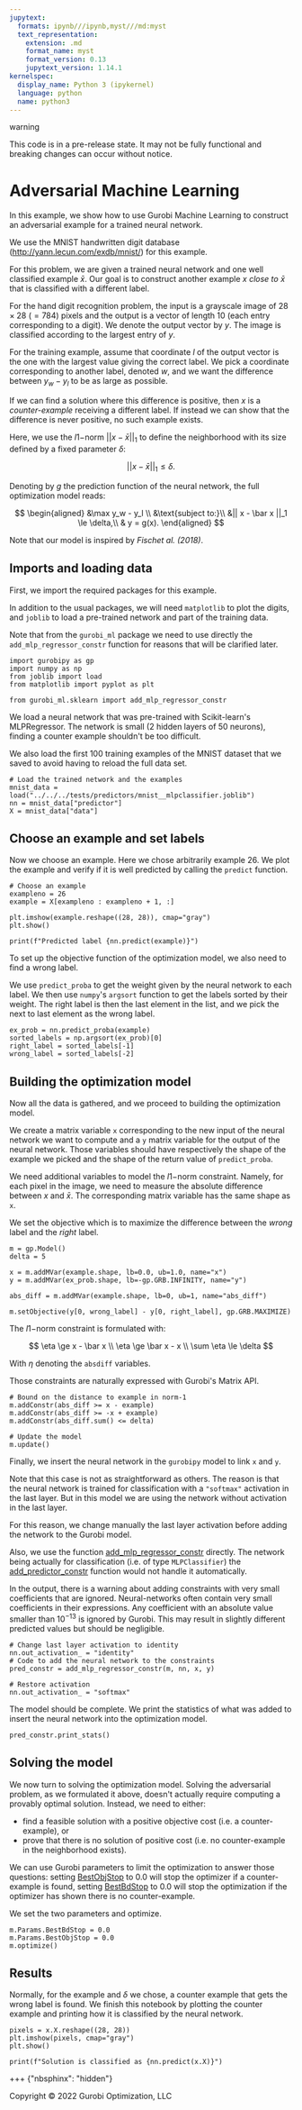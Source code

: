 ```yaml
---
jupytext:
  formats: ipynb///ipynb,myst///md:myst
  text_representation:
    extension: .md
    format_name: myst
    format_version: 0.13
    jupytext_version: 1.14.1
kernelspec:
  display_name: Python 3 (ipykernel)
  language: python
  name: python3
---
```


<div class="alert alert-warning">
warning

This code is in a pre-release state. It may not be fully functional and breaking changes
can occur without notice.

</div>

# Adversarial Machine Learning

In this example, we show how to use Gurobi Machine Learning to construct an
adversarial example for a trained neural network.

We use the MNIST handwritten digit database (http://yann.lecun.com/exdb/mnist/)
for this example.

For this problem, we are given a trained neural network and one well classified
example $\bar x$. Our goal is to construct another example $x$ _close to_ $\bar
x$ that is classified with a different label.

For the hand digit recognition problem, the input is a grayscale image of $28
\times 28$ ($=784$) pixels and the output is a vector of length 10 (each entry
corresponding to a digit). We denote the output vector by $y$. The image is
classified according to the largest entry of $y$.

For the training example, assume that coordinate $l$ of the output vector is
the one with the largest value giving the correct label. We pick a coordinate
corresponding to another label, denoted $w$, and we want the difference between
$y_w - y_l$ to be as large as possible.

If we can find a solution where this difference is positive, then $x$ is a
_counter-example_ receiving a different label. If instead we can show that
the difference is never positive, no such example exists.

Here, we use the $l1-$norm $|| x - \bar x||_1$ to define the neighborhood with its size
defined by a fixed parameter $\delta$:

$$ || x - \bar x ||_1 \le \delta. $$

Denoting by $g$ the prediction function of the neural network, the full
optimization model reads:

$$ \begin{aligned} &\max y_w - y_l \\
&\text{subject to:}\\
&|| x - \bar x ||_1 \le \delta,\\
& y = g(x). \end{aligned} $$


Note that our model is inspired by <cite data-cite="fischetti_jo_2018">Fischet al.
(2018)</cite>.

## Imports and loading data

First, we import the required packages for this example.

In addition to the usual packages, we will need `matplotlib` to plot the digits,
and `joblib` to load a pre-trained network and part of the training data.

Note that from the `gurobi_ml` package we need to use directly the
`add_mlp_regressor_constr` function for reasons that will be clarified later.

```{code-cell} ipython3
import gurobipy as gp
import numpy as np
from joblib import load
from matplotlib import pyplot as plt

from gurobi_ml.sklearn import add_mlp_regressor_constr
```

We load a neural network that was pre-trained with Scikit-learn's MLPRegressor.
The network is small (2 hidden layers of 50 neurons), finding a counter
example shouldn't be too difficult.

We also load the first 100 training examples of the MNIST dataset that we saved
to avoid having to reload the full data set.

```{code-cell} ipython3
# Load the trained network and the examples
mnist_data = load("../../../tests/predictors/mnist__mlpclassifier.joblib")
nn = mnist_data["predictor"]
X = mnist_data["data"]
```

## Choose an example and set labels

Now we choose an example. Here we chose arbitrarily example 26. We plot the
example and verify if it is well predicted by calling the `predict` function.

```{code-cell} ipython3
# Choose an example
exampleno = 26
example = X[exampleno : exampleno + 1, :]

plt.imshow(example.reshape((28, 28)), cmap="gray")
plt.show()

print(f"Predicted label {nn.predict(example)}")
```

To set up the objective function of the optimization model, we also need to find a
wrong label.

We use `predict_proba` to get the weight given by the neural
network to each label.
We then use `numpy`'s `argsort` function to get the labels sorted by
their weight. The right label is then the last element in the list, and we pick
the next to last element as the wrong label.

```{code-cell} ipython3
ex_prob = nn.predict_proba(example)
sorted_labels = np.argsort(ex_prob)[0]
right_label = sorted_labels[-1]
wrong_label = sorted_labels[-2]
```

## Building the optimization model

Now all the data is gathered, and we proceed to building the optimization
model.

We create a matrix variable `x` corresponding to the new input of the
neural network we want to compute and a `y` matrix variable for the output of the
neural network. Those variables should have respectively the shape of the
example we picked and the shape of the return value of `predict_proba`.

We need additional variables to model the $l1-$norm constraint. Namely, for
each pixel in the image, we need to measure the absolute difference between $x$
and $\bar x$. The corresponding matrix variable has the same shape as `x`.

We set the objective which is to maximize the difference between the
_wrong_ label and the _right_ label.

```{code-cell} ipython3
m = gp.Model()
delta = 5

x = m.addMVar(example.shape, lb=0.0, ub=1.0, name="x")
y = m.addMVar(ex_prob.shape, lb=-gp.GRB.INFINITY, name="y")

abs_diff = m.addMVar(example.shape, lb=0, ub=1, name="abs_diff")

m.setObjective(y[0, wrong_label] - y[0, right_label], gp.GRB.MAXIMIZE)
```

The $l1-$norm constraint is formulated with:

$$ \eta \ge x - \bar x \\
\eta \ge \bar x - x \\
\sum \eta \le \delta $$

With $\eta$ denoting the `absdiff` variables.

Those constraints are naturally expressed with Gurobi's Matrix API.

```{code-cell} ipython3
# Bound on the distance to example in norm-1
m.addConstr(abs_diff >= x - example)
m.addConstr(abs_diff >= -x + example)
m.addConstr(abs_diff.sum() <= delta)

# Update the model
m.update()
```

Finally, we insert the neural network in the `gurobipy` model to link `x` and
`y`.

Note that this case is not as straightforward as others. The reason is that the
neural network is trained for classification with a `"softmax"` activation in
the last layer. But in this model we are using the network without activation in
the last layer.

For this reason, we change manually the last layer activation before adding the
network to the Gurobi model.

Also, we use the function
[add_mlp_regressor_constr](../api/MlpRegressorConstr.rst#gurobi_ml.sklearn.add_mlp_regressor_constr)
directly. The network being actually for classification (i.e. of type
`MLPClassifier`) the
[add_predictor_constr](../api/AbstractPredictorConstr.rst#gurobi_ml.add_predictor_constr)
function would not handle it automatically.

In the output, there is a warning about adding constraints with
very small coefficients that are ignored. Neural-networks often contain very
small coefficients in their expressions. Any coefficient with an absolute value
smaller than $10^{-13}$ is ignored by Gurobi. This may result in slightly
different predicted values but should be negligible.

```{code-cell} ipython3
# Change last layer activation to identity
nn.out_activation_ = "identity"
# Code to add the neural network to the constraints
pred_constr = add_mlp_regressor_constr(m, nn, x, y)

# Restore activation
nn.out_activation_ = "softmax"
```

The model should be complete. We print the statistics of what was added to
insert the neural network into the optimization model.

```{code-cell} ipython3
pred_constr.print_stats()
```

## Solving the model

We now turn to solving the optimization model. Solving the adversarial problem,
as we formulated it above, doesn't actually require computing a provably optimal
solution. Instead, we need to either:

   - find a feasible solution with a positive objective cost (i.e. a
     counter-example), or
   - prove that there is no solution of positive cost (i.e. no counter-example
     in the neighborhood exists).

 We can use Gurobi parameters to limit the optimization to answer those
 questions: setting
 [BestObjStop](https://www.gurobi.com/documentation/current/refman/bestobjstop.html#parameter:BestObjStop)
 to 0.0 will stop the optimizer if a counter-example is found, setting
 [BestBdStop](https://www.gurobi.com/documentation/current/refman/bestobjstop.html#parameter:BestBdStop)
 to 0.0 will stop the optimization if the optimizer has shown there is no
 counter-example.

We set the two parameters and optimize.

```{code-cell} ipython3
m.Params.BestBdStop = 0.0
m.Params.BestObjStop = 0.0
m.optimize()
```

## Results

Normally, for the example and $\delta$ we chose, a counter example that gets the
wrong label is found. We finish this notebook by plotting the counter example
and printing how it is classified by the neural network.

```{code-cell} ipython3
pixels = x.X.reshape((28, 28))
plt.imshow(pixels, cmap="gray")
plt.show()

print(f"Solution is classified as {nn.predict(x.X)}")
```

+++ {"nbsphinx": "hidden"}

Copyright © 2022 Gurobi Optimization, LLC
